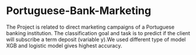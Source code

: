 # Portuguese-Bank-Marketing
The Project is related to direct marketing campaigns of a Portuguese banking institution. The classification goal and task is to predict if the client will subscribe a term deposit (variable y).We used different type of model  XGB and logistic model gives highest accuracy.
